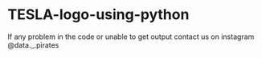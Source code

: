 # TESLA-logo-using-python
If any problem in the code or unable to get output contact us on instagram @data._.pirates
